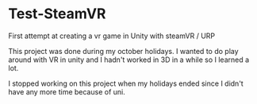# Test-SteamVR
 First attempt at creating a vr game in Unity with steamVR / URP

This project was done during my october holidays. 
I wanted to do play around with VR in unity and I hadn't worked in 3D in a while so I learned a lot.

I stopped working on this project when my holidays ended since I didn't have any more time because of uni.
